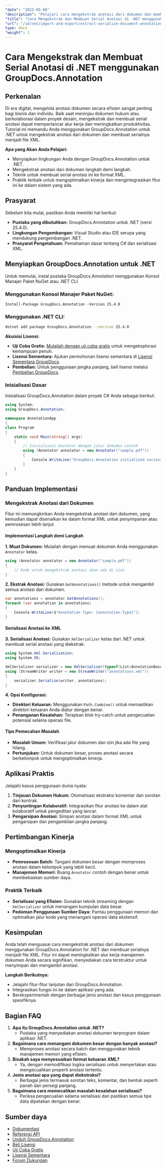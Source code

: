 ```yaml
---
"date": "2025-05-06"
"description": "Pelajari cara mengekstrak anotasi dari dokumen dan membuat serialnya menjadi XML dengan GroupDocs.Annotation untuk .NET. Tingkatkan alur kerja manajemen dokumen Anda hari ini!"
"title": "Cara Mengekstrak dan Membuat Serial Anotasi di .NET menggunakan GroupDocs.Annotation"
"url": "/id/net/import-and-export/extract-serialize-document-annotations-groupdocs-net/"
type: docs
"weight": 1
---
```


# Cara Mengekstrak dan Membuat Serial Anotasi di .NET menggunakan GroupDocs.Annotation

## Perkenalan
Di era digital, mengelola anotasi dokumen secara efisien sangat penting bagi bisnis dan individu. Baik saat meninjau dokumen hukum atau berkolaborasi dalam proyek desain, mengekstrak dan membuat serial anotasi dapat memperlancar alur kerja dan meningkatkan produktivitas. Tutorial ini memandu Anda menggunakan GroupDocs.Annotation untuk .NET untuk mengekstrak anotasi dari dokumen dan membuat serialnya menjadi file XML.

**Apa yang Akan Anda Pelajari:**
- Menyiapkan lingkungan Anda dengan GroupDocs.Annotation untuk .NET.
- Mengekstrak anotasi dari dokumen langkah demi langkah.
- Teknik untuk membuat serial anotasi ini ke format XML.
- Praktik terbaik untuk mengoptimalkan kinerja dan mengintegrasikan fitur ini ke dalam sistem yang ada.

## Prasyarat
Sebelum kita mulai, pastikan Anda memiliki hal berikut:
- **Pustaka yang dibutuhkan:** GroupDocs.Annotation untuk .NET (versi 25.4.0).
- **Lingkungan Pengembangan:** Visual Studio atau IDE serupa yang mendukung pengembangan .NET.
- **Prasyarat Pengetahuan:** Pemahaman dasar tentang C# dan serialisasi XML.

## Menyiapkan GroupDocs.Annotation untuk .NET
Untuk memulai, instal pustaka GroupDocs.Annotation menggunakan Konsol Manajer Paket NuGet atau .NET CLI.

### Menggunakan Konsol Manajer Paket NuGet:
```shell
Install-Package GroupDocs.Annotation -Version 25.4.0
```

### Menggunakan .NET CLI:
```bash
dotnet add package GroupDocs.Annotation --version 25.4.0
```

**Akuisisi Lisensi:**
- **Uji Coba Gratis:** [Mulailah dengan uji coba gratis](https://releases.groupdocs.com/annotation/net/) untuk mengeksplorasi kemampuan penuh.
- **Lisensi Sementara:** Ajukan permohonan lisensi sementara di [Lisensi Sementara GroupDocs](https://purchase.groupdocs.com/temporary-license/).
- **Pembelian:** Untuk penggunaan jangka panjang, beli lisensi melalui [Pembelian GroupDocs](https://purchase.groupdocs.com/buy).

### Inisialisasi Dasar
Inisialisasi GroupDocs.Annotation dalam proyek C# Anda sebagai berikut:
```csharp
using System;
using GroupDocs.Annotation;

namespace AnnotationApp
{
class Program
{
    static void Main(string[] args)
    {
        // Inisialisasi Anotator dengan jalur dokumen contoh
        using (Annotator annotator = new Annotator("sample.pdf"))
        {
            Console.WriteLine("GroupDocs.Annotation initialized successfully.");
        }
    }
}
```

## Panduan Implementasi

### Mengekstrak Anotasi dari Dokumen
Fitur ini memungkinkan Anda mengekstrak anotasi dari dokumen, yang kemudian dapat diserialkan ke dalam format XML untuk penyimpanan atau pemrosesan lebih lanjut.

#### Implementasi Langkah demi Langkah
**1. Muat Dokumen:**
Mulailah dengan memuat dokumen Anda menggunakan `Annotator` kelas.
```csharp
using (Annotator annotator = new Annotator("sample.pdf"))
{
    // Kode untuk mengekstrak anotasi akan ada di sini
}
```

**2. Ekstrak Anotasi:**
Gunakan `GetAnnotations()` metode untuk mengambil semua anotasi dari dokumen.
```csharp
var annotations = annotator.GetAnnotations();
foreach (var annotation in annotations)
{
    Console.WriteLine($"Annotation Type: {annotation.Type}");
}
```

#### Serialisasi Anotasi ke XML
**3. Serialisasi Anotasi:**
Gunakan `XmlSerializer` kelas dari .NET untuk membuat serial anotasi yang diekstrak.
```csharp
using System.Xml.Serialization;
using System.IO;

XmlSerializer serializer = new XmlSerializer(typeof(List<AnnotationBase>));
using (StreamWriter writer = new StreamWriter("annotations.xml"))
{
    serializer.Serialize(writer, annotations);
}
```

**4. Opsi Konfigurasi:**
- **Direktori Keluaran:** Menggunakan `Path.Combine()` untuk memastikan direktori keluaran Anda diatur dengan benar.
- **Penanganan Kesalahan:** Terapkan blok try-catch untuk pengecualian potensial selama operasi file.

#### Tips Pemecahan Masalah
- **Masalah Umum:** Verifikasi jalur dokumen dan izin jika ada file yang hilang.
- **Pertunjukan:** Untuk dokumen besar, proses anotasi secara berkelompok untuk mengoptimalkan kinerja.

## Aplikasi Praktis
Jelajahi kasus penggunaan dunia nyata:
1. **Tinjauan Dokumen Hukum:** Otomatisasi ekstraksi komentar dan sorotan dari kontrak.
2. **Penyuntingan Kolaboratif:** Integrasikan fitur anotasi ke dalam alat kolaboratif untuk pengeditan yang lancar.
3. **Pengarsipan Anotasi:** Simpan anotasi dalam format XML untuk pengarsipan dan pengambilan jangka panjang.

## Pertimbangan Kinerja
### Mengoptimalkan Kinerja
- **Pemrosesan Batch:** Tangani dokumen besar dengan memproses anotasi dalam kelompok yang lebih kecil.
- **Manajemen Memori:** Buang `Annotator` contoh dengan benar untuk membebaskan sumber daya.

### Praktik Terbaik
- **Serialisasi yang Efisien:** Gunakan teknik streaming dengan `XmlSerializer` untuk menangani kumpulan data besar.
- **Pedoman Penggunaan Sumber Daya:** Pantau penggunaan memori dan optimalkan jalur kode yang menangani operasi data ekstensif.

## Kesimpulan
Anda telah menguasai cara mengekstrak anotasi dari dokumen menggunakan GroupDocs.Annotation for .NET dan membuat serialnya menjadi file XML. Fitur ini dapat meningkatkan alur kerja manajemen dokumen Anda secara signifikan, menyediakan cara terstruktur untuk menyimpan dan mengambil anotasi.

**Langkah Berikutnya:**
- Jelajahi fitur-fitur lanjutan dari GroupDocs.Annotation.
- Integrasikan fungsi ini ke dalam aplikasi yang ada.
- Bereksperimenlah dengan berbagai jenis anotasi dan kasus penggunaan spesifiknya.

## Bagian FAQ
1. **Apa itu GroupDocs.Annotation untuk .NET?**
   - Pustaka yang menyediakan anotasi dokumen terprogram dalam aplikasi .NET.
2. **Bagaimana cara menangani dokumen besar dengan banyak anotasi?**
   - Memproses anotasi secara batch dan menggunakan teknik manajemen memori yang efisien.
3. **Bisakah saya menyesuaikan format keluaran XML?**
   - Ya, dengan memodifikasi logika serialisasi untuk menyertakan atau mengecualikan properti anotasi tertentu.
4. **Jenis anotasi apa yang dapat diekstraksi?**
   - Berbagai jenis termasuk sorotan teks, komentar, dan bentuk seperti panah dan persegi panjang.
5. **Bagaimana cara memecahkan masalah kesalahan serialisasi?**
   - Periksa pengecualian selama serialisasi dan pastikan semua tipe data dipetakan dengan benar.

## Sumber daya
- [Dokumentasi](https://docs.groupdocs.com/annotation/net/)
- [Referensi API](https://reference.groupdocs.com/annotation/net/)
- [Unduh GroupDocs.Annotation](https://releases.groupdocs.com/annotation/net/)
- [Beli Lisensi](https://purchase.groupdocs.com/buy)
- [Uji Coba Gratis](https://releases.groupdocs.com/annotation/net/)
- [Lisensi Sementara](https://purchase.groupdocs.com/temporary-license/)
- [Forum Dukungan](https://forum.groupdocs.com/c/annotation/)